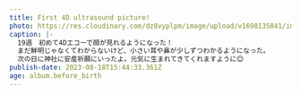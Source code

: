 ```yaml
---
title: First 4D ultrasound picture!
photo: https://res.cloudinary.com/dz8vyplpm/image/upload/v1698135841/img_7726_ncbkzh.jpg
caption: |-
  19週　初めて4Dエコーで顔が見れるようになった！
  まだ鮮明じゃなくてわからないけど、小さい耳や鼻が少しずつわかるようになった。
  次の日に神社に安産祈願にいったよ。元気に生まれてきてくれますように😊
publish-date: 2023-08-18T15:44:33.361Z
age: album.before_birth
---
```

